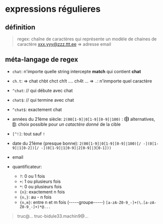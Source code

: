 # expressions régulieres

## définition

> regex: chaîne de caractères qui représente un modèle de chaines de caractère
> xxx.yyy@zzz.ttt.ee => adresse email

## méta-langage de regex

* `chat`: n'importe quelle string intercepte **match** qui contient **chat**
* `ch.t`: => chat chbt chct ch!t .... ch4t ... => `.`: n'inmporte quel caractère
* `^chat`:  //                                         qui débute avec chat
* `chat$`: //   qui termine avec chat
* `^chat$`: exactement chat
* années du 21ème siècle: `2(00[1-9]|0[1-9][0-9]|100)` : **(|)** alternatives, **[]**: choix possible pour *un catactère donné* de la cible
* `[^!]`: tout sauf `!`
* date du 21ème (presque bonne): `2(00[1-9]|0[1-9][0-9]|100)[/ -](0[1-9]|1[0-2])[/ -](0[1-9]|1[0-9]|2[0-9]|3[0-1]))`
* email

* quantificateur:
  + `?`: 0 ou 1 fois
  + `+`: 1 ou plusieurs fois
  + `*`: 0 ou plusieurs fois
  + `{n}`: exactement n fois
  + `{n,}`: au - n fois
  + `{n,m}`: entre n et m fois
               (-----groupe-----)
`[a-zA-Z0-9_-]+(\.[a-zA-Z0-9_-]+)*@...`

> truc@...
> truc-bidule33.machin9@...